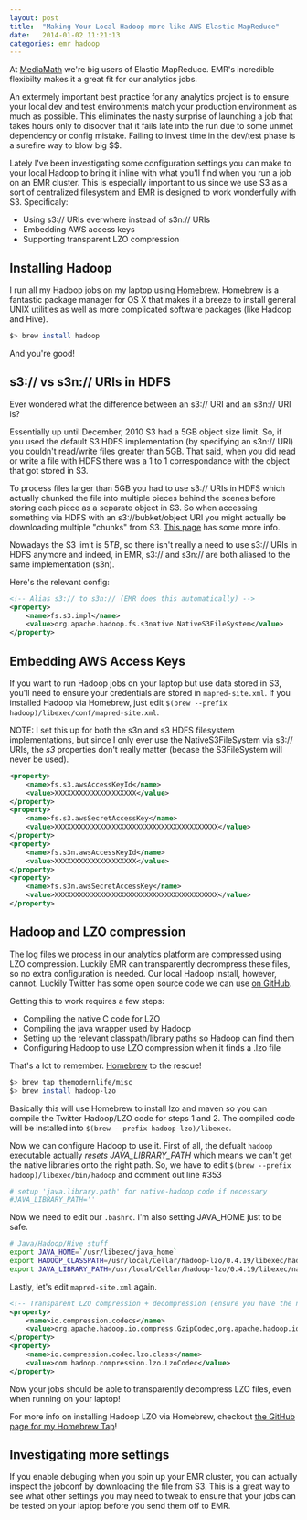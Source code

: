 ```yaml
---
layout: post
title:  "Making Your Local Hadoop more like AWS Elastic MapReduce"
date:   2014-01-02 11:21:13
categories: emr hadoop
---
```


At [MediaMath][mediamath] we're big users of Elastic MapReduce.  EMR's incredible flexibilty makes it a great fit for our analytics jobs.

An extermely important best practice for any analytics project is to ensure your local dev and test environments match your production environment as much as possible.  This eliminates the nasty surprise of launching a job that takes hours only to disocver that it fails late into the run due to some unmet dependency or config mistake.  Failing to invest time in the dev/test phase is a surefire way to blow big $$.

Lately I've been investigating some configuration settings you can make to your local Hadoop to bring it inline with what you'll find when you run a job on an EMR cluster.  This is especially important to us since we use S3 as a sort of centralized filesystem and EMR is designed to work wonderfully with S3.  Specificaly:

- Using s3:// URIs everwhere instead of s3n:// URIs
- Embedding AWS access keys
- Supporting transparent LZO compression


Installing Hadoop
-----------------

I run all my Hadoop jobs on my laptop using [Homebrew][homebrew].  Homebrew is a fantastic package manager for OS X that makes it a breeze to install general UNIX utilities as well as more complicated software packages (like Hadoop and Hive).

```bash
$> brew install hadoop
```

And you're good!


s3:// vs s3n:// URIs in HDFS
----------------------------

Ever wondered what the difference between an s3:// URI and an s3n:// URI is?  

Essentially up until December, 2010 S3 had a 5GB object size limit.  So, if you used the default S3 HDFS implementation (by specifying an s3n:// URI) you couldn't read/write files greater than 5GB.  That said, when you did read or write a file with HDFS there was a 1 to 1 correspondance with the object that got stored in S3.  

To process files larger than 5GB you had to use s3:// URIs in HDFS which actually chunked the file into multiple pieces behind the scenes before storing each piece as a separate object in S3.  So when accessing something via HDFS with an s3://bubket/object URI you might actually be downloading multiple "chunks" from S3.  [This page](http://wiki.apache.org/hadoop/AmazonS3) has some more info.

Nowadays the S3 limit is 5*TB*, so there isn't really a need to use s3:// URIs in HDFS anymore and indeed, in EMR, s3:// and s3n:// are both aliased to the same implementation (s3n).

Here's the relevant config:

```xml
<!-- Alias s3:// to s3n:// (EMR does this automatically) -->
<property>
    <name>fs.s3.impl</name>
    <value>org.apache.hadoop.fs.s3native.NativeS3FileSystem</value>
</property>
```


Embedding AWS Access Keys
---------------

If you want to run Hadoop jobs on your laptop but use data stored in S3, you'll need to ensure your credentials are stored in `mapred-site.xml`.  If you installed Hadoop via Homebrew, just edit `$(brew --prefix hadoop)/libexec/conf/mapred-site.xml`.  

NOTE: I set this up for both the s3n and s3 HDFS filesystem implementations, but since I only ever use the NativeS3FileSystem via s3:// URIs, the *s3* properties don't really matter (becase the S3FileSystem will never be used).

```xml
<property>
    <name>fs.s3.awsAccessKeyId</name>
    <value>XXXXXXXXXXXXXXXXXXXX</value>
</property>
<property>
    <name>fs.s3.awsSecretAccessKey</name>
    <value>XXXXXXXXXXXXXXXXXXXXXXXXXXXXXXXXXXXXXXXX</value>
</property>
<property>
    <name>fs.s3n.awsAccessKeyId</name>
    <value>XXXXXXXXXXXXXXXXXXXX</value>
</property>
<property>
    <name>fs.s3n.awsSecretAccessKey</name>
    <value>XXXXXXXXXXXXXXXXXXXXXXXXXXXXXXXXXXXXXXXX</value>
</property>
```


Hadoop and LZO compression
--------------------------

The log files we process in our analytics platform are compressed using LZO compression.  Luckily EMR can transparently decrompress these files, so no extra configuration is needed.  Our local Hadoop install, however, cannot.  Luckily Twitter has some open source code we can use [on GitHub][twitter-lzo].

Getting this to work requires a few steps:
- Compiling the native C code for LZO
- Compiling the java wrapper used by Hadoop
- Setting up the relevant classpath/library paths so Hadoop can find them
- Configuring Hadoop to use LZO compression when it finds a .lzo file

That's a lot to remember.  [Homebrew][homebrew] to the rescue!

```bash
$> brew tap themodernlife/misc
$> brew install hadoop-lzo
```

Basically this will use Homebrew to install lzo and maven so you can compile the Twitter Hadoop/LZO code for steps 1 and 2.  The compiled code will be installed into `$(brew --prefix hadoop-lzo)/libexec`.

Now we can configure Hadoop to use it.  First of all, the defualt `hadoop` executable actually *resets JAVA_LIBRARY_PATH* which means we can't get the native libraries onto the right path.  So, we have to edit `$(brew --prefix hadoop)/libexec/bin/hadoop` and comment out line #353

```bash
# setup 'java.library.path' for native-hadoop code if necessary
#JAVA_LIBRARY_PATH=''
```

Now we need to edit our `.bashrc`.  I'm also setting JAVA_HOME just to be safe.

```bash
# Java/Hadoop/Hive stuff
export JAVA_HOME=`/usr/libexec/java_home`
export HADOOP_CLASSPATH=/usr/local/Cellar/hadoop-lzo/0.4.19/libexec/hadoop-lzo-0.4.19.jar:$HADOOP_CLASSPATH
export JAVA_LIBRARY_PATH=/usr/local/Cellar/hadoop-lzo/0.4.19/libexec/native/Mac_OS_X-x86_64-64/lib
```

Lastly, let's edit `mapred-site.xml` again.

```xml
<!-- Transparent LZO compression + decompression (ensure you have the native libs installed) -->
<property>
    <name>io.compression.codecs</name>
    <value>org.apache.hadoop.io.compress.GzipCodec,org.apache.hadoop.io.compress.DefaultCodec,com.hadoop.compression.lzo.LzoCodec,com.hadoop.compression.lzo.LzopCodec,org.apache.hadoop.io.compress.BZip2Codec</value>
</property>
<property>
    <name>io.compression.codec.lzo.class</name>
    <value>com.hadoop.compression.lzo.LzoCodec</value>
</property>
```

Now your jobs should be able to transparently decompress LZO files, even when running on your laptop!

For more info on installing Hadoop LZO via Homebrew, checkout [the GitHub page for my Homebrew Tap][themodernlife-homebrew-misc]!


Investigating more settings
---------------------------

If you enable debuging when you spin up your EMR cluster, you can actually inspect the jobconf by downloading the file from S3.  This is a great way to see what other settings you may need to tweak to ensure that your jobs can be tested on your laptop before you send them off to EMR.





[mediamath]: http://mediamath.com
[homebrew]: http://brew.sh
[twitter-lzo]: https://github.com/twitter/hadoop-lz
[themodernlife-homebrew-misc]: https://github.com/themodernlife/homebrew-misc
